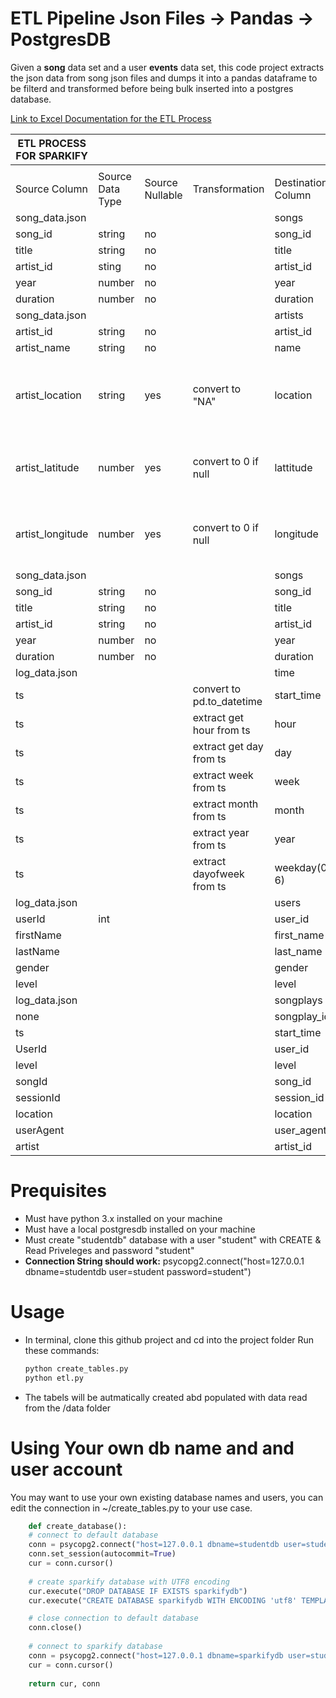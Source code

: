 # ETL Pipeline Json Files -> Pandas -> PostgresDB


Given a **song** data set and a user **events** data set, this code project extracts the json data from song json files and dumps it into a pandas dataframe to be filterd and transformed before being bulk inserted into a postgres database.

[Link to Excel Documentation for the ETL Process](https://drive.google.com/file/d/1amL35lKId6jjRxZAdXvKhsrlplXUR_uy/view?usp=sharing)

| ETL PROCESS FOR SPARKIFY 	|                  	|                 	|                            	|                    	|                 	|                	|                                                                             	|
|--------------------------	|------------------	|-----------------	|----------------------------	|--------------------	|-----------------	|----------------	|-----------------------------------------------------------------------------	|
|                          	|                  	|                 	|                            	|                    	|                 	|                	|                                                                             	|
| Source Column            	| Source Data Type 	| Source Nullable 	| Transformation             	| Destination Column 	| Dest. Data Type 	| Dest. Nullable 	| Reason for transformation                                                   	|
| song_data.json           	|                  	|                 	|                            	| songs              	|                 	|                	|                                                                             	|
| song_id                  	| string           	| no              	|                            	| song_id            	| varchar(20)     	| no             	|                                                                             	|
| title                    	| string           	| no              	|                            	| title              	| varchar(100)    	| no             	|                                                                             	|
| artist_id                	| sting            	| no              	|                            	| artist_id          	| varchar(20)     	| no             	|                                                                             	|
| year                     	| number           	| no              	|                            	| year               	| int             	| no             	|                                                                             	|
| duration                 	| number           	| no              	|                            	| duration           	| numeric(5)      	| no             	|                                                                             	|
| song_data.json           	|                  	|                 	|                            	| artists            	|                 	|                	|                                                                             	|
| artist_id                	| string           	| no              	|                            	| artist_id          	| varchar(20)     	| NO             	|                                                                             	|
| artist_name              	| string           	| no              	|                            	| name               	| text            	| NO             	|                                                                             	|
| artist_location          	| string           	| yes             	| convert to "NA"            	| location           	| text            	| NO             	| Want to be able to filter by location includeing when location is not avail 	|
| artist_latitude          	| number           	| yes             	| convert to 0 if null       	| lattitude          	| numeic(5)       	| NO             	| want to be able to filter by lattitude, including when not avail            	|
| artist_longitude         	| number           	| yes             	| convert to 0 if null       	| longitude          	| numeric(5)      	| NO             	| want to be able to filter by lattitude, including when not avail            	|
| song_data.json           	|                  	|                 	|                            	| songs              	|                 	|                	|                                                                             	|
| song_id                  	| string           	| no              	|                            	| song_id            	| varchar(20)     	| NO             	|                                                                             	|
| title                    	| string           	| no              	|                            	| title              	| text            	| NO             	|                                                                             	|
| artist_id                	| string           	| no              	|                            	| artist_id          	| varchar(20)     	| NO             	|                                                                             	|
| year                     	| number           	| no              	|                            	| year               	| smallint        	| NO             	|                                                                             	|
| duration                 	| number           	| no              	|                            	| duration           	| numeric(5)      	| NO             	|                                                                             	|
| log_data.json            	|                  	|                 	|                            	| time               	|                 	|                	|                                                                             	|
| ts                       	|                  	|                 	| convert to pd.to_datetime  	| start_time         	|                 	|                	|                                                                             	|
| ts                       	|                  	|                 	| extract get hour from ts   	| hour               	| smallint        	|                	|                                                                             	|
| ts                       	|                  	|                 	| extract get day from ts    	| day                	| smallint        	|                	|                                                                             	|
| ts                       	|                  	|                 	| extract week from ts       	| week               	| smallint        	|                	|                                                                             	|
| ts                       	|                  	|                 	| extract month from ts      	| month              	| smallint        	|                	|                                                                             	|
| ts                       	|                  	|                 	| extract year from ts       	| year               	| smallint        	|                	|                                                                             	|
| ts                       	|                  	|                 	| extract dayofweek  from ts 	| weekday(0-6)       	| smallint        	|                	|                                                                             	|
| log_data.json            	|                  	|                 	|                            	| users              	|                 	|                	|                                                                             	|
| userId                   	| int              	|                 	|                            	| user_id            	| int             	|                	|                                                                             	|
| firstName                	|                  	|                 	|                            	| first_name         	| varchar(50)     	|                	|                                                                             	|
| lastName                 	|                  	|                 	|                            	| last_name          	| varchar(50)     	|                	|                                                                             	|
| gender                   	|                  	|                 	|                            	| gender             	| text            	|                	|                                                                             	|
| level                    	|                  	|                 	|                            	| level              	| varchar(10)     	|                	|                                                                             	|
| log_data.json            	|                  	|                 	|                            	| songplays          	|                 	|                	|                                                                             	|
| none                     	|                  	|                 	|                            	| songplay_id        	| serial          	|                	|                                                                             	|
| ts                       	|                  	|                 	|                            	| start_time         	| bigint          	|                	|                                                                             	|
| UserId                   	|                  	|                 	|                            	| user_id            	| varchar(20)     	|                	|                                                                             	|
| level                    	|                  	|                 	|                            	| level              	| text            	|                	|                                                                             	|
| songId                   	|                  	|                 	|                            	| song_id            	| varchar(20)     	|                	|                                                                             	|
| sessionId                	|                  	|                 	|                            	| session_id         	| text            	|                	|                                                                             	|
| location                 	|                  	|                 	|                            	| location           	| text            	|                	|                                                                             	|
| userAgent                	|                  	|                 	|                            	| user_agent         	| text            	|                	|                                                                             	|
| artist                   	|                  	|                 	|                            	| artist_id          	| varchar(20)     	|                	|                                                                             	|


# Prequisites
  - Must have python 3.x installed on your machine
  - Must have a local postgresdb installed on your machine
  - Must create  "studentdb" database with a user "student" with CREATE & Read Priveleges and password "student"
  - **Connection String should work:** psycopg2.connect("host=127.0.0.1 dbname=studentdb user=student password=student")


# Usage
  - In terminal, clone this github project and cd into the project folder
  Run these commands:
    ```sh
    python create_tables.py
    python etl.py
    ```
  - The tabels will be autmatically created abd populated with data read from the /data folder
# Using Your own db name and and user account
You may want to use your own existing database names and users, you can edit the connection in ~/create_tables.py to your use case.
```python
    def create_database():
    # connect to default database
    conn = psycopg2.connect("host=127.0.0.1 dbname=studentdb user=student password=student")
    conn.set_session(autocommit=True)
    cur = conn.cursor()
    
    # create sparkify database with UTF8 encoding
    cur.execute("DROP DATABASE IF EXISTS sparkifydb")
    cur.execute("CREATE DATABASE sparkifydb WITH ENCODING 'utf8' TEMPLATE template0")

    # close connection to default database
    conn.close()    
    
    # connect to sparkify database
    conn = psycopg2.connect("host=127.0.0.1 dbname=sparkifydb user=student password=student")
    cur = conn.cursor()
    
    return cur, conn
```





